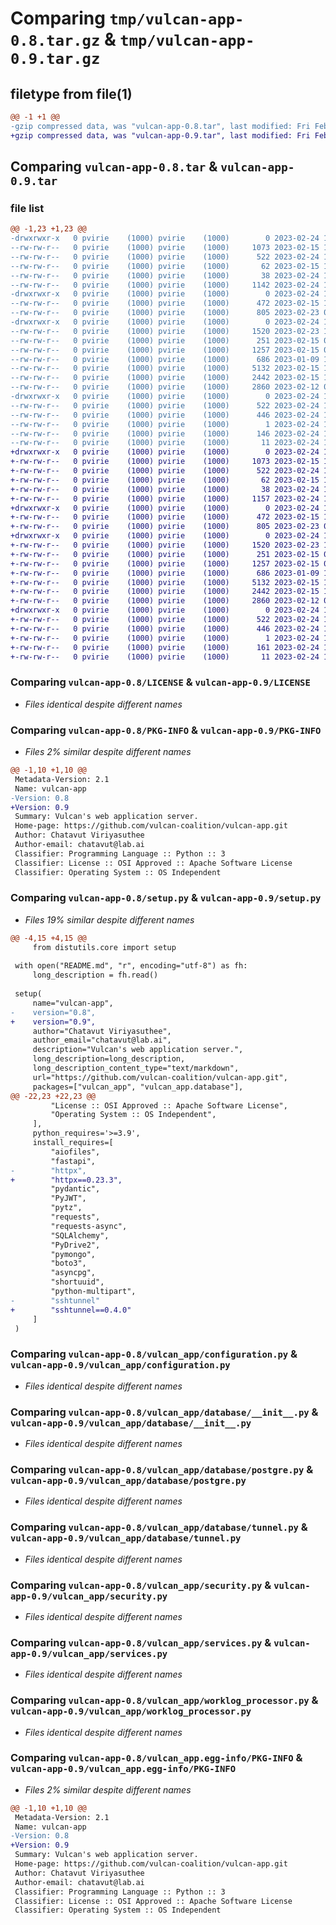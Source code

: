 # Comparing `tmp/vulcan-app-0.8.tar.gz` & `tmp/vulcan-app-0.9.tar.gz`

## filetype from file(1)

```diff
@@ -1 +1 @@
-gzip compressed data, was "vulcan-app-0.8.tar", last modified: Fri Feb 24 10:12:33 2023, max compression
+gzip compressed data, was "vulcan-app-0.9.tar", last modified: Fri Feb 24 10:17:14 2023, max compression
```

## Comparing `vulcan-app-0.8.tar` & `vulcan-app-0.9.tar`

### file list

```diff
@@ -1,23 +1,23 @@
-drwxrwxr-x   0 pvirie    (1000) pvirie    (1000)        0 2023-02-24 10:12:33.108860 vulcan-app-0.8/
--rw-rw-r--   0 pvirie    (1000) pvirie    (1000)     1073 2023-02-15 10:28:00.000000 vulcan-app-0.8/LICENSE
--rw-rw-r--   0 pvirie    (1000) pvirie    (1000)      522 2023-02-24 10:12:33.108860 vulcan-app-0.8/PKG-INFO
--rw-rw-r--   0 pvirie    (1000) pvirie    (1000)       62 2023-02-15 10:28:00.000000 vulcan-app-0.8/README.md
--rw-rw-r--   0 pvirie    (1000) pvirie    (1000)       38 2023-02-24 10:12:33.108860 vulcan-app-0.8/setup.cfg
--rw-rw-r--   0 pvirie    (1000) pvirie    (1000)     1142 2023-02-24 10:12:22.000000 vulcan-app-0.8/setup.py
-drwxrwxr-x   0 pvirie    (1000) pvirie    (1000)        0 2023-02-24 10:12:33.108860 vulcan-app-0.8/vulcan_app/
--rw-rw-r--   0 pvirie    (1000) pvirie    (1000)      472 2023-02-15 13:42:27.000000 vulcan-app-0.8/vulcan_app/__init__.py
--rw-rw-r--   0 pvirie    (1000) pvirie    (1000)      805 2023-02-23 08:06:39.000000 vulcan-app-0.8/vulcan_app/configuration.py
-drwxrwxr-x   0 pvirie    (1000) pvirie    (1000)        0 2023-02-24 10:12:33.108860 vulcan-app-0.8/vulcan_app/database/
--rw-rw-r--   0 pvirie    (1000) pvirie    (1000)     1520 2023-02-23 13:43:03.000000 vulcan-app-0.8/vulcan_app/database/__init__.py
--rw-rw-r--   0 pvirie    (1000) pvirie    (1000)      251 2023-02-15 06:39:24.000000 vulcan-app-0.8/vulcan_app/database/mongo.py
--rw-rw-r--   0 pvirie    (1000) pvirie    (1000)     1257 2023-02-15 06:59:22.000000 vulcan-app-0.8/vulcan_app/database/postgre.py
--rw-rw-r--   0 pvirie    (1000) pvirie    (1000)      686 2023-01-09 13:08:56.000000 vulcan-app-0.8/vulcan_app/database/tunnel.py
--rw-rw-r--   0 pvirie    (1000) pvirie    (1000)     5132 2023-02-15 13:40:54.000000 vulcan-app-0.8/vulcan_app/security.py
--rw-rw-r--   0 pvirie    (1000) pvirie    (1000)     2442 2023-02-15 10:40:00.000000 vulcan-app-0.8/vulcan_app/services.py
--rw-rw-r--   0 pvirie    (1000) pvirie    (1000)     2860 2023-02-12 04:50:57.000000 vulcan-app-0.8/vulcan_app/worklog_processor.py
-drwxrwxr-x   0 pvirie    (1000) pvirie    (1000)        0 2023-02-24 10:12:33.108860 vulcan-app-0.8/vulcan_app.egg-info/
--rw-rw-r--   0 pvirie    (1000) pvirie    (1000)      522 2023-02-24 10:12:33.000000 vulcan-app-0.8/vulcan_app.egg-info/PKG-INFO
--rw-rw-r--   0 pvirie    (1000) pvirie    (1000)      446 2023-02-24 10:12:33.000000 vulcan-app-0.8/vulcan_app.egg-info/SOURCES.txt
--rw-rw-r--   0 pvirie    (1000) pvirie    (1000)        1 2023-02-24 10:12:33.000000 vulcan-app-0.8/vulcan_app.egg-info/dependency_links.txt
--rw-rw-r--   0 pvirie    (1000) pvirie    (1000)      146 2023-02-24 10:12:33.000000 vulcan-app-0.8/vulcan_app.egg-info/requires.txt
--rw-rw-r--   0 pvirie    (1000) pvirie    (1000)       11 2023-02-24 10:12:33.000000 vulcan-app-0.8/vulcan_app.egg-info/top_level.txt
+drwxrwxr-x   0 pvirie    (1000) pvirie    (1000)        0 2023-02-24 10:17:14.643606 vulcan-app-0.9/
+-rw-rw-r--   0 pvirie    (1000) pvirie    (1000)     1073 2023-02-15 10:28:00.000000 vulcan-app-0.9/LICENSE
+-rw-rw-r--   0 pvirie    (1000) pvirie    (1000)      522 2023-02-24 10:17:14.643606 vulcan-app-0.9/PKG-INFO
+-rw-rw-r--   0 pvirie    (1000) pvirie    (1000)       62 2023-02-15 10:28:00.000000 vulcan-app-0.9/README.md
+-rw-rw-r--   0 pvirie    (1000) pvirie    (1000)       38 2023-02-24 10:17:14.647606 vulcan-app-0.9/setup.cfg
+-rw-rw-r--   0 pvirie    (1000) pvirie    (1000)     1157 2023-02-24 10:17:08.000000 vulcan-app-0.9/setup.py
+drwxrwxr-x   0 pvirie    (1000) pvirie    (1000)        0 2023-02-24 10:17:14.643606 vulcan-app-0.9/vulcan_app/
+-rw-rw-r--   0 pvirie    (1000) pvirie    (1000)      472 2023-02-15 13:42:27.000000 vulcan-app-0.9/vulcan_app/__init__.py
+-rw-rw-r--   0 pvirie    (1000) pvirie    (1000)      805 2023-02-23 08:06:39.000000 vulcan-app-0.9/vulcan_app/configuration.py
+drwxrwxr-x   0 pvirie    (1000) pvirie    (1000)        0 2023-02-24 10:17:14.643606 vulcan-app-0.9/vulcan_app/database/
+-rw-rw-r--   0 pvirie    (1000) pvirie    (1000)     1520 2023-02-23 13:43:03.000000 vulcan-app-0.9/vulcan_app/database/__init__.py
+-rw-rw-r--   0 pvirie    (1000) pvirie    (1000)      251 2023-02-15 06:39:24.000000 vulcan-app-0.9/vulcan_app/database/mongo.py
+-rw-rw-r--   0 pvirie    (1000) pvirie    (1000)     1257 2023-02-15 06:59:22.000000 vulcan-app-0.9/vulcan_app/database/postgre.py
+-rw-rw-r--   0 pvirie    (1000) pvirie    (1000)      686 2023-01-09 13:08:56.000000 vulcan-app-0.9/vulcan_app/database/tunnel.py
+-rw-rw-r--   0 pvirie    (1000) pvirie    (1000)     5132 2023-02-15 13:40:54.000000 vulcan-app-0.9/vulcan_app/security.py
+-rw-rw-r--   0 pvirie    (1000) pvirie    (1000)     2442 2023-02-15 10:40:00.000000 vulcan-app-0.9/vulcan_app/services.py
+-rw-rw-r--   0 pvirie    (1000) pvirie    (1000)     2860 2023-02-12 04:50:57.000000 vulcan-app-0.9/vulcan_app/worklog_processor.py
+drwxrwxr-x   0 pvirie    (1000) pvirie    (1000)        0 2023-02-24 10:17:14.643606 vulcan-app-0.9/vulcan_app.egg-info/
+-rw-rw-r--   0 pvirie    (1000) pvirie    (1000)      522 2023-02-24 10:17:14.000000 vulcan-app-0.9/vulcan_app.egg-info/PKG-INFO
+-rw-rw-r--   0 pvirie    (1000) pvirie    (1000)      446 2023-02-24 10:17:14.000000 vulcan-app-0.9/vulcan_app.egg-info/SOURCES.txt
+-rw-rw-r--   0 pvirie    (1000) pvirie    (1000)        1 2023-02-24 10:17:14.000000 vulcan-app-0.9/vulcan_app.egg-info/dependency_links.txt
+-rw-rw-r--   0 pvirie    (1000) pvirie    (1000)      161 2023-02-24 10:17:14.000000 vulcan-app-0.9/vulcan_app.egg-info/requires.txt
+-rw-rw-r--   0 pvirie    (1000) pvirie    (1000)       11 2023-02-24 10:17:14.000000 vulcan-app-0.9/vulcan_app.egg-info/top_level.txt
```

### Comparing `vulcan-app-0.8/LICENSE` & `vulcan-app-0.9/LICENSE`

 * *Files identical despite different names*

### Comparing `vulcan-app-0.8/PKG-INFO` & `vulcan-app-0.9/PKG-INFO`

 * *Files 2% similar despite different names*

```diff
@@ -1,10 +1,10 @@
 Metadata-Version: 2.1
 Name: vulcan-app
-Version: 0.8
+Version: 0.9
 Summary: Vulcan's web application server.
 Home-page: https://github.com/vulcan-coalition/vulcan-app.git
 Author: Chatavut Viriyasuthee
 Author-email: chatavut@lab.ai
 Classifier: Programming Language :: Python :: 3
 Classifier: License :: OSI Approved :: Apache Software License
 Classifier: Operating System :: OS Independent
```

### Comparing `vulcan-app-0.8/setup.py` & `vulcan-app-0.9/setup.py`

 * *Files 19% similar despite different names*

```diff
@@ -4,15 +4,15 @@
     from distutils.core import setup
 
 with open("README.md", "r", encoding="utf-8") as fh:
     long_description = fh.read()
 
 setup(
     name="vulcan-app",
-    version="0.8",
+    version="0.9",
     author="Chatavut Viriyasuthee",
     author_email="chatavut@lab.ai",
     description="Vulcan's web application server.",
     long_description=long_description,
     long_description_content_type="text/markdown",
     url="https://github.com/vulcan-coalition/vulcan-app.git",
     packages=["vulcan_app", "vulcan_app.database"],
@@ -22,23 +22,23 @@
         "License :: OSI Approved :: Apache Software License",
         "Operating System :: OS Independent",
     ],
     python_requires='>=3.9',
     install_requires=[
         "aiofiles",
         "fastapi",
-        "httpx",
+        "httpx==0.23.3",
         "pydantic",
         "PyJWT",
         "pytz",
         "requests",
         "requests-async",
         "SQLAlchemy",
         "PyDrive2",
         "pymongo",
         "boto3",
         "asyncpg",
         "shortuuid",
         "python-multipart",
-        "sshtunnel"
+        "sshtunnel==0.4.0"
     ]
 )
```

### Comparing `vulcan-app-0.8/vulcan_app/configuration.py` & `vulcan-app-0.9/vulcan_app/configuration.py`

 * *Files identical despite different names*

### Comparing `vulcan-app-0.8/vulcan_app/database/__init__.py` & `vulcan-app-0.9/vulcan_app/database/__init__.py`

 * *Files identical despite different names*

### Comparing `vulcan-app-0.8/vulcan_app/database/postgre.py` & `vulcan-app-0.9/vulcan_app/database/postgre.py`

 * *Files identical despite different names*

### Comparing `vulcan-app-0.8/vulcan_app/database/tunnel.py` & `vulcan-app-0.9/vulcan_app/database/tunnel.py`

 * *Files identical despite different names*

### Comparing `vulcan-app-0.8/vulcan_app/security.py` & `vulcan-app-0.9/vulcan_app/security.py`

 * *Files identical despite different names*

### Comparing `vulcan-app-0.8/vulcan_app/services.py` & `vulcan-app-0.9/vulcan_app/services.py`

 * *Files identical despite different names*

### Comparing `vulcan-app-0.8/vulcan_app/worklog_processor.py` & `vulcan-app-0.9/vulcan_app/worklog_processor.py`

 * *Files identical despite different names*

### Comparing `vulcan-app-0.8/vulcan_app.egg-info/PKG-INFO` & `vulcan-app-0.9/vulcan_app.egg-info/PKG-INFO`

 * *Files 2% similar despite different names*

```diff
@@ -1,10 +1,10 @@
 Metadata-Version: 2.1
 Name: vulcan-app
-Version: 0.8
+Version: 0.9
 Summary: Vulcan's web application server.
 Home-page: https://github.com/vulcan-coalition/vulcan-app.git
 Author: Chatavut Viriyasuthee
 Author-email: chatavut@lab.ai
 Classifier: Programming Language :: Python :: 3
 Classifier: License :: OSI Approved :: Apache Software License
 Classifier: Operating System :: OS Independent
```

